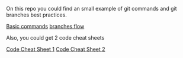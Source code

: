 On this repo you could find an small example of git commands and git branches best practices.

[Basic commands](basic_commands.md)
[branches flow](git_flow.md)


Also, you could get 2 code cheat sheets

[Code Cheat Sheet 1](imgs/github-git-cheat-sheet_es_0000.jpg)
[Code Cheat Sheet 2](imgs/github-git-cheat-sheet_es_0001.jpg)
